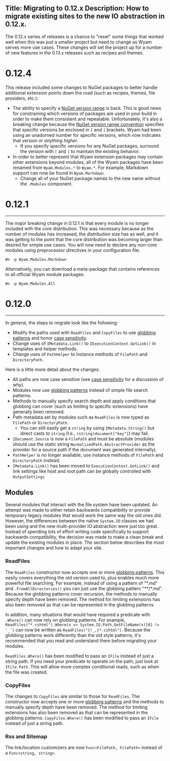 Title: Migrating to 0.12.x
Description: How to migrate existing sites to the new IO abstraction in 0.12.x.
---

The 0.12.x series of releases is a chance to "reset" some things that worked well when this was just a smaller project but need to change as Wyam serves more use cases. These changes will set the project up for a number of new features in the 0.13.x releases such as recipes and themes.

# <a name="0.12.4"></a>0.12.4

This release included some changes to NuGet packages to better handle additional extension points down the road (such as recipes, themes, file providers, etc.):
- The ability to specify a [NuGet version range](/getting-started/configuration#nuget) is back. This is good news for constraining which versions of packages are used in your build in order to make them consistent and repeatable. Unfortunately, it's also a breaking change because the [NuGet version range convention](https://docs.nuget.org/create/versioning#specifying-version-ranges-in-.nuspec-files) specifies that specific versions be enclosed in `[` and `]` brackets. Wyam had been using an unadorned number for specific versions, which now indicates that version *or anything higher*.
  - If you specify specific versions for any NuGet packages, surround the version with `[` and `]` to maintain the existing behavior.
- In order to better represent that Wyam extension packages may contain other extensions beyond modules, all of the Wyam packages have been renamed from `Wyam.Modules.*` to `Wyam.*`. For example, Markdown support can now be found in `Wyam.Markdown`.
  - Change all of your NuGet package names to the new name without the `.Modules` component.

# <a name="0.12.1"></a>0.12.1
---

The major breaking change in 0.12.1 is that every module is no longer included with the core distribution. This was necessary because as the number of modules has increased, the distribution size has as well, and it was getting to the point that the core distribution was becoming larger than desired for simple use cases. You will now need to declare any non-core modules using preprocessor directives in your configuration file:

```
#n -p Wyam.Modules.Markdown
```

Alternatively, you can download a meta-package that contains references to all official Wyam module packages:

```
#n -p Wyam.Modules.All
```

# <a name="0.12.0"></a>0.12.0
---

In general, the steps to migrate look like the following:
- Modify the paths used with `ReadFiles` and `CopyFiles` to use [globbing patterns](/getting-started/io#globbing) and honor [case sensitivity](/getting-started/io#case-sensitivity).
- Change uses of `IMetadata.Link()` to `IExecutionContext.GetLink()` in templates and helper methods.
- Change uses of `PathHelper` to instance methods of `FilePath` and `DirectoryPath`.

Here is a little more detail about the changes:
- All paths are now case sensitive (see [case sensitivity](/getting-started/io#case-sensitivity) for a discussion of why).
- Modules now use [globbing patterns](/getting-started/io#globbing) instead of simple file search patterns.
- Methods to manually specify search depth and apply conditions that globbing can cover (such as limiting to specific extensions) have generally been removed.
- Path metadata set by modules such as `ReadFiles` is now typed as `FilePath` or `DirectoryPath`.
  - You can still easily get a `string` by using `IMetadata.String()` but direct casts to `string` (I.e., `(string)document["key"]`) may fail.
- `IDocument.Source` is now a `FilePath` and must be absolute (modules should use the static string `NormalizedPath.AbstractProvider` as the provider for a source path if the document was generated internally).
- `PathHelper` is no longer available, use instance methods of `FilePath` and `DirectoryPath` instead.
- `IMetadata.Link()` has been moved to `ExecutionContext.GetLink()` and link settings like host and root path can be globally controlled with `OutputSettings`

## Modules

Several modules that interact with the file system have been updated. An attempt was made to either retain backwards compatibility or provide temporary legacy modules that would work the same way the old ones did. However, the differences between the native `System.IO` classes we had been using and the new multi-provider IO abstraction were just too great. Instead of spending lots of effort writing code specifically to support backwards compatibility, the decision was made to make a clean break and update the existing modules in place. The section below describes the most important changes and how to adapt your site.

### ReadFiles

The `ReadFiles` constructor now accepts one or more [globbing patterns](/getting-started/io#globbing). This easily covers everything the old version used to, plus enables much more powerful file searching. For example, instead of using a pattern of "\*.md" and `.FromAllDirectories()` you can just use the globbing pattern "\*\*/\*.md". Because the globbing patterns cover recursion, the methods to manually specify depth have been removed. The method for limiting extensions has also been removed as that can be represented in the globbing patterns.

In addition, many situations that would have required a predicate with `.Where()` can now rely on globbing patterns. For example, `ReadFiles("*.cshtml").Where(x => System.IO.Path.GetFileName(x)[0] != '_')` can now be written as `ReadFiles("{!_,}*.cshtml")`. Because the globbing patterns work differently than the old style patterns, it's recommended that you read and understand them before migrating your modules.

`ReadFiles.Where()` has been modified to pass an `IFile` instead of just a string path. If you need your predicate to operate on the path, just look at `IFile.Path`. This will allow more complex conditional reads, such as when the file was created.

### CopyFiles

The changes to `CopyFiles` are similar to those for `ReadFiles`. The constructor now accepts one or more [globbing patterns](/getting-started/io#globbing) and the methods to manually specify depth have been removed. The method for limiting extensions has also been removed as that can be represented in the globbing patterns. `CopyFiles.Where()` has been modified to pass an `IFile` instead of just a string path.

### Rss and Sitemap

The link/location customizers are now `Func<FilePath, FilePath>` instead of a `Func<string, string>`.